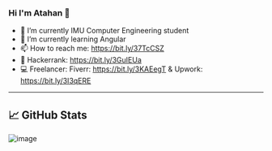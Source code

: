 ### Hi I'm Atahan 👋


- 🔭 I’m currently IMU Computer Engineering student 
- 🌱 I’m currently learning Angular
- 📫 How to reach me: https://bit.ly/37TcCSZ
- 🎯 Hackerrank: https://bit.ly/3GuIEUa
- 💻 Freelancer: Fiverr: https://bit.ly/3KAEegT & Upwork: https://bit.ly/3I3qERE   
-----------------------------------------------------------------

## &#x1f4c8; GitHub Stats
![image](https://github-readme-stats.vercel.app/api/top-langs/?username=AtahanKocc&layout=compact&langs_count=8&hide_border=true&title_color=000000&icon_color=000000&text_color=000000&bg_color=ffffff)





